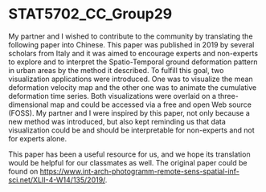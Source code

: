 # STAT5702_CC_Group29

My partner and I wished to contribute to the community by translating the following paper into Chinese. This paper was published in 2019 by several scholars from Italy and it was aimed to encourage experts and non-experts to explore and to interpret the Spatio-Temporal ground deformation pattern in urban areas by the method it described.  To fulfill this goal, two visualization applications were introduced. One was to visualize the mean deformation velocity map and the other one was to animate the cumulative deformation time series. Both visualizations were overlaid on a three-dimensional map and could be accessed via a free and open Web source (FOSS). My partner and I were inspired by this paper, not only because a new method was introduced, but also kept reminding us that data visualization could be and should be interpretable for non-experts and not for experts alone. 

This paper has been a useful resource for us, and we hope its translation would be helpful for our classmates as well. The original paper could be found on https://www.int-arch-photogramm-remote-sens-spatial-inf-sci.net/XLII-4-W14/135/2019/.
